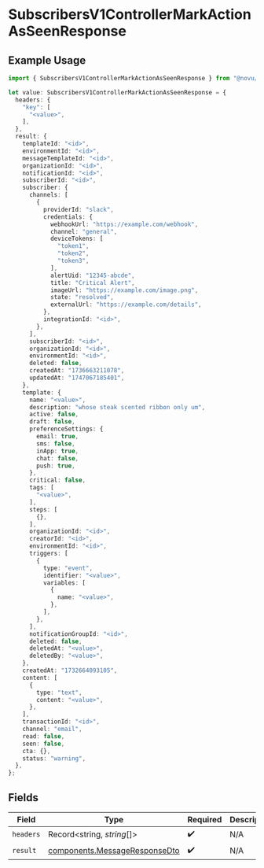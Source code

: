 # SubscribersV1ControllerMarkActionAsSeenResponse

## Example Usage

```typescript
import { SubscribersV1ControllerMarkActionAsSeenResponse } from "@novu/api/models/operations";

let value: SubscribersV1ControllerMarkActionAsSeenResponse = {
  headers: {
    "key": [
      "<value>",
    ],
  },
  result: {
    templateId: "<id>",
    environmentId: "<id>",
    messageTemplateId: "<id>",
    organizationId: "<id>",
    notificationId: "<id>",
    subscriberId: "<id>",
    subscriber: {
      channels: [
        {
          providerId: "slack",
          credentials: {
            webhookUrl: "https://example.com/webhook",
            channel: "general",
            deviceTokens: [
              "token1",
              "token2",
              "token3",
            ],
            alertUid: "12345-abcde",
            title: "Critical Alert",
            imageUrl: "https://example.com/image.png",
            state: "resolved",
            externalUrl: "https://example.com/details",
          },
          integrationId: "<id>",
        },
      ],
      subscriberId: "<id>",
      organizationId: "<id>",
      environmentId: "<id>",
      deleted: false,
      createdAt: "1736663211078",
      updatedAt: "1747067185401",
    },
    template: {
      name: "<value>",
      description: "whose steak scented ribbon only um",
      active: false,
      draft: false,
      preferenceSettings: {
        email: true,
        sms: false,
        inApp: true,
        chat: false,
        push: true,
      },
      critical: false,
      tags: [
        "<value>",
      ],
      steps: [
        {},
      ],
      organizationId: "<id>",
      creatorId: "<id>",
      environmentId: "<id>",
      triggers: [
        {
          type: "event",
          identifier: "<value>",
          variables: [
            {
              name: "<value>",
            },
          ],
        },
      ],
      notificationGroupId: "<id>",
      deleted: false,
      deletedAt: "<value>",
      deletedBy: "<value>",
    },
    createdAt: "1732664093105",
    content: [
      {
        type: "text",
        content: "<value>",
      },
    ],
    transactionId: "<id>",
    channel: "email",
    read: false,
    seen: false,
    cta: {},
    status: "warning",
  },
};
```

## Fields

| Field                                                                          | Type                                                                           | Required                                                                       | Description                                                                    |
| ------------------------------------------------------------------------------ | ------------------------------------------------------------------------------ | ------------------------------------------------------------------------------ | ------------------------------------------------------------------------------ |
| `headers`                                                                      | Record<string, *string*[]>                                                     | :heavy_check_mark:                                                             | N/A                                                                            |
| `result`                                                                       | [components.MessageResponseDto](../../models/components/messageresponsedto.md) | :heavy_check_mark:                                                             | N/A                                                                            |
